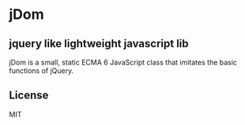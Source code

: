 # jDom
jquery like lightweight javascript lib
---

jDom is a small, static ECMA 6 JavaScript class that imitates the basic functions of jQuery.  


## License 
MIT

